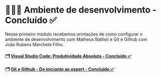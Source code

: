 # 👩🏼‍💻  Ambiente de desenvolvimento - Concluído ✅

Nesse primeiro módulo recebemos orintações de como configurar o ambiente de desenvolvimento com Matheus Battisti e Git e Github com João Rubens Marchete Filho.

#### 🗂️ [Visual Studio Code: Produtividade Absoluta - Concluído ✅](/md1-ambienteDesenvolvimento/curso1/README.md)

#### 🗂️ [Git e Github - Do iniciante ao expert - Concluído ✅](/md1-ambienteDesenvolvimento/curso2/README.md)
